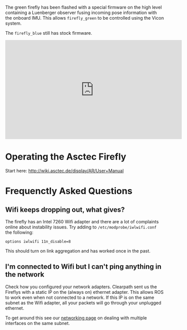 The green firefly has been flashed with a special firmware on the high level containing a Luenberger observer fusing incoming pose information with the onboard IMU. This allows `firefly_green` to be controlled using the Vicon system.

The `firefly_blue` still has stock firmware.

<iframe width="560" height="315" src="https://www.youtube.com/embed/cFhYZdTYz7s" frameborder="0" allowfullscreen></iframe>

# Operating the Asctec Firefly

Start here: http://wiki.asctec.de/display/AR/User+Manual

# Frequenctly Asked Questions

## Wifi keeps dropping out, what gives?
The firefly has an Intel 7260 Wifi adapter and there are a lot of complaints online about instability issues. Try adding to `/etc/modprobe/iwlwifi.conf` the following:
```
options iwlwifi 11n_disable=8
```
This should turn on link aggregation and has worked once in the past.

## I'm connected to Wifi but I can't ping anything in the network
Check how you configured your network adapters. Clearpath sent us the Fireflys with a static IP on the (always on) ethernet adapter. This allows ROS to work even when not connected to a network. If this IP is on the same subnet as the Wifi adapter, all your packets will go through your unplugged ethernet.

To get around this see our [networking page](/Equipment/Networking/LAN.md) on dealing with multiple interfaces on the same subnet.